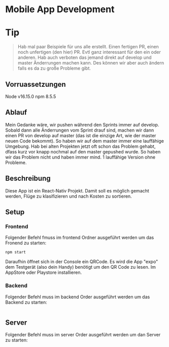 # Mobile App Development

# Tip
> Hab mal paar Beispiele für uns alle erstellt. Einen fertigen PR, einen noch unfertigen (den hier) PR. Evtl ganz interessant für den ein oder anderen. Hab auch verboten das jemand direkt auf develop und master Änderrungen machen kann. Des können wir aber auch ändern falls es da zu große Probleme gibt. 

## Vorruassetzungen
Node v16.15.0
npm 8.5.5

## Ablauf
Mein Gedanke wäre, wir pushen während den Sprints immer auf develop. Sobald dann alle Änderrungen vom Sprint drauf sind, machen wir dann einen PR von develop auf master (das ist die einzige Art, wie der master neuen Code bekommt). So haben wir auf dem master immer eine lauffähige Umgebung. Hab bei alten Projekten jetzt oft schon das Problem gehabt, dfass kurz vor knapp nochmal auf den master gepushed wurde. So haben wir das Problem nicht und haben immer mind. 1 lauffähige Version ohne Probleme.  


## Beschreibung
Diese App ist ein React-Nativ Projekt. Damit soll es möglich gemacht werden, Flüge zu klasifizieren und nach Kosten zu sortieren.

## Setup

### Frontend
Folgender Befehl fmuss im frontend Ordner ausgeführt werden um das Fronend zu starten:
```
npm start
```
Daraufhin öffnet sich in der Console ein QRCode.
Es wird die App "expo" dem Testgerät (also dein Handy) benötigt um den QR Code zu lesen. Im AppStore oder Playstore installieren.

### Backend
Folgender Befehl muss im backend Order ausgeführt werden um das Backend zu starten:
```
```

## Server
Folgender Befehl muss im server Order ausgeführt werden um dan Server zu starten:
```
```